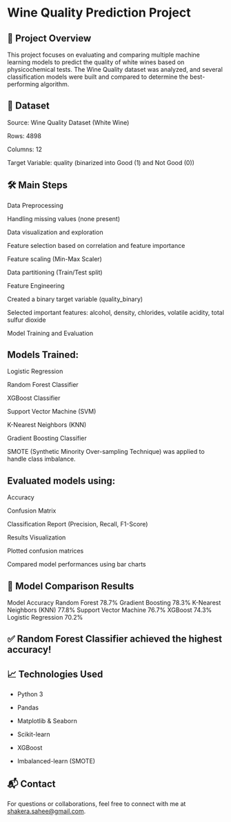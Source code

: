 # Wine Quality Prediction Project
## 📖 Project Overview
This project focuses on evaluating and comparing multiple machine learning models to predict the quality of white wines based on physicochemical tests.
The Wine Quality dataset was analyzed, and several classification models were built and compared to determine the best-performing algorithm.

## 📂 Dataset
Source: Wine Quality Dataset (White Wine)

Rows: 4898

Columns: 12

Target Variable: quality (binarized into Good (1) and Not Good (0))

## 🛠️ Main Steps
Data Preprocessing

Handling missing values (none present)

Data visualization and exploration

Feature selection based on correlation and feature importance

Feature scaling (Min-Max Scaler)

Data partitioning (Train/Test split)

Feature Engineering

Created a binary target variable (quality_binary)

Selected important features: alcohol, density, chlorides, volatile acidity, total sulfur dioxide

Model Training and Evaluation

## Models Trained:

Logistic Regression

Random Forest Classifier

XGBoost Classifier

Support Vector Machine (SVM)

K-Nearest Neighbors (KNN)

Gradient Boosting Classifier

SMOTE (Synthetic Minority Over-sampling Technique) was applied to handle class imbalance.

## Evaluated models using:

Accuracy

Confusion Matrix

Classification Report (Precision, Recall, F1-Score)

Results Visualization

Plotted confusion matrices

Compared model performances using bar charts

## 🧪 Model Comparison Results

Model	Accuracy
Random Forest	78.7%
Gradient Boosting	78.3%
K-Nearest Neighbors (KNN)	77.8%
Support Vector Machine	76.7%
XGBoost	74.3%
Logistic Regression	70.2%
## ✅ Random Forest Classifier achieved the highest accuracy!

## 📈 Technologies Used
- Python 3

- Pandas

- Matplotlib & Seaborn

- Scikit-learn

- XGBoost

- Imbalanced-learn (SMOTE)


## 📬 Contact
For questions or collaborations, feel free to connect with me at shakera.sahee@gmail.com.
